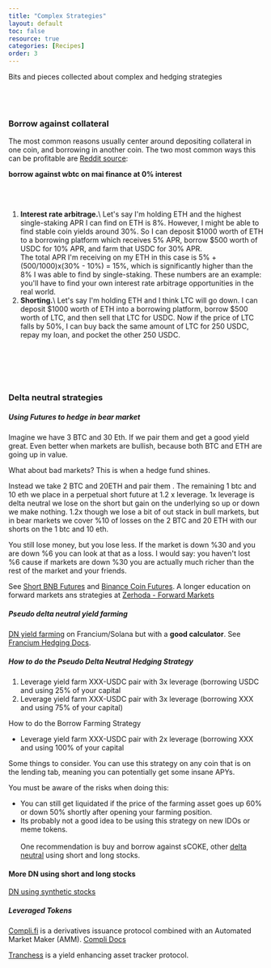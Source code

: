 ```yaml
---
title: "Complex Strategies"
layout: default
toc: false
resource: true 
categories: [Recipes] 
order: 3
---
```


Bits and pieces collected about complex and hedging strategies
<br><br><br><br>

### Borrow against collateral
The most common reasons usually center around depositing collateral in one coin, and borrowing in another coin. 
The two most common ways this can be profitable are [Reddit source](https://www.reddit.com/r/defi/comments/sq9t8i/unless_apy_is_positive_what_is_the_point_of/):


**borrow against wbtc on mai finance at 0% interest**

<br><br>

1. **Interest rate arbitrage.**\\
Let's say I'm holding ETH and the highest single-staking APR I can find on ETH is 8%. 
However, I might be able to find stable coin yields around 30%. So I can deposit $1000 worth of 
ETH to a borrowing platform which receives 5% APR, borrow $500 worth of USDC for 10% APR, and 
farm that USDC for 30% APR.    
The total APR I'm receiving on my ETH in this case is 5% + (500/1000)x(30% - 10%) = 15%, which is significantly 
higher than the 8% I was able to find by single-staking. These numbers are an example: you'll have to 
find your own interest rate arbitrage opportunities in the real world.
2. **Shorting.**\\
Let's say I'm holding ETH and I think LTC will go down. 
I can deposit $1000 worth of ETH into a borrowing platform, borrow $500 worth of LTC, and then sell that LTC for USDC. 
Now if the price of LTC falls by 50%, I can buy back the same amount of LTC for 250 USDC, 
repay my loan, and pocket the other 250 USDC.

<br><br><br><br>
### Delta neutral strategies
##### Using Futures to hedge in bear market
Imagine we have 3 BTC and 30 Eth. If we pair them and get a good yield great. Even better when markets are bullish, because both BTC and ETH are going up in value.

What about bad markets? This is when a hedge fund shines.

Instead we take 2 BTC and 20ETH and pair them . The remaining 1 btc and 10 eth we place in a perpetual short future at 1.2 x leverage. 1x leverage is delta neutral we lose on the short but gain on the underlying so up or down we make nothing. 1.2x though we lose a bit of out stack in bull markets, but in bear markets we cover %10 of losses on the 2 BTC and 20 ETH with our shorts on the 1 btc and 10 eth.

You still lose money, but you lose less. If the market is down %30 and you are down %6 you can look at that as a loss. I would say: you haven't lost %6 cause if markets are down %30 you are actually much richer than the rest of the market and your friends.

See [Short BNB Futures](https://coin.guru/pages/short-bnb-futures-selling-binance-coin-futures-to-short-bnb-with-leverage) and [Binance Coin Futures](https://coin.guru/pages/binance-coin-futures-explained-what-are-bnb-futures-and-how-they-work). A longer education on forward markets ans strategies at [Zerhoda - Forward Markets](https://zerodha.com/varsity/chapter/background-forwards-market/)

##### Pseudo delta neutral yield farming
[DN yield farming](https://www.youtube.com/watch?v=hxv55VOyjHc) on Francium/Solana but with a **good calculator**. See [Francium Hedging Docs](https://docs.francium.io/strategy-guide/strategies).


##### How to do the Pseudo Delta Neutral Hedging Strategy
1. Leverage yield farm XXX-USDC pair with 3x leverage (borrowing USDC and using 25% of your capital
2. Leverage yield farm XXX-USDC pair with 3x leverage (borrowing XXX and using 75% of your capital)

How to do the Borrow Farming Strategy
- Leverage yield farm XXX-USDC pair with 2x leverage (borrowing XXX and using 100% of your capital

Some things to consider. You can use this strategy on any coin that is on the lending tab, meaning you can potentially get some insane APYs. 

You must be aware of the risks when doing this:
- You can still get liquidated if the price of the farming asset goes up 60% or down 50% shortly after opening your farming position.
- Its probably not a good idea to be using this strategy on new IDOs or meme tokens.
<br><br>
One recommendation is buy and borrow against sCOKE, other [delta neutral](https://www.reddit.com/r/Mirror_Protocol/comments/t8uxn2/mirror_delta_neutral_strategy_for_50_apy_on/) using short and long stocks.


#### More DN using short and long stocks
[DN using synthetic stocks](https://www.reddit.com/r/defi/comments/t5xjfb/strategizing_defi_utilizing_defi_to_make_100k_of/)


##### Leveraged Tokens

[Compli.fi](https://app.compli.fi/) is a derivatives issuance protocol combined with an Automated Market Maker (AMM). [Compli Docs](https://docs.compli.fi/)

[Tranchess](https://tranchess.com/) is a yield enhancing asset tracker protocol.






<br><br>
